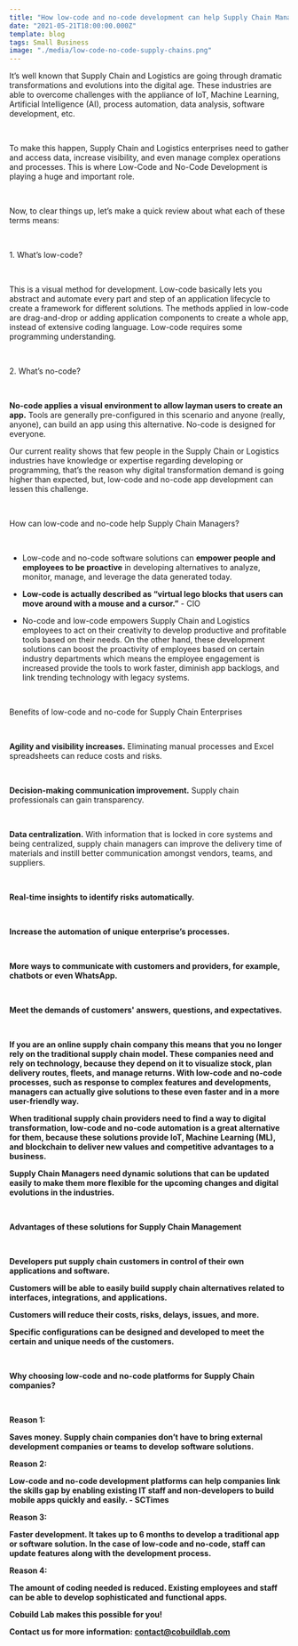 ```yaml
---
title: "How low-code and no-code development can help Supply Chain Managers"
date: "2021-05-21T18:00:00.000Z"
template: blog
tags: Small Business
image: "./media/low-code-no-code-supply-chains.png"
---
```

It’s well known that Supply Chain and Logistics are going through dramatic transformations and evolutions into the digital age. These industries are able to overcome challenges with the appliance of IoT, Machine Learning, Artificial Intelligence (AI), process automation, data analysis, software development, etc.

<br>

To make this happen, Supply Chain and Logistics enterprises need to gather and access data, increase visibility, and even manage complex operations and processes. This is where Low-Code and No-Code Development is playing a huge and important role.

<br>

Now, to clear things up, let’s make a quick review about what each of these terms means:

<br>

<title-2>1. What’s low-code?</title-2>

<br>

This is a visual method for development. Low-code basically lets you abstract and automate every part and step of an application lifecycle to create a framework for different solutions. The methods applied in low-code are drag-and-drop or adding application components to create a whole app, instead of extensive coding language. Low-code requires some programming understanding. 

<br>

<title-2>2. What’s no-code?</title-2>

<br>

<b>No-code applies a visual environment to allow layman users to create an app.</b> Tools are generally pre-configured in this scenario and anyone (really, anyone), can build an app using this alternative. No-code is designed for everyone.

Our current reality shows that few people in the Supply Chain or Logistics industries have knowledge or expertise regarding developing or programming, that’s the reason why digital transformation demand is going higher than expected, but, low-code and no-code app development can lessen this challenge.

<br>

<title-2>How can low-code and no-code help Supply Chain Managers?</title-2>

<br>

- Low-code and no-code software solutions can <b>empower people and employees to be proactive</b> in developing alternatives to analyze, monitor, manage, and leverage the data generated today.

- <b>Low-code is actually described as “virtual lego blocks that users can move around with a mouse and a cursor.”</b> - CIO

- No-code and low-code empowers Supply Chain and Logistics employees to act on their creativity to develop productive and profitable tools based on their needs. On the other hand, these development solutions can boost the proactivity of employees based on certain industry departments which means the employee engagement is increased provide the tools to work faster, diminish app backlogs, and link trending technology with legacy systems.

<br>

<title-2>Benefits of low-code and no-code for Supply Chain Enterprises</title-4>

<br>

<b>Agility and visibility increases.</b> Eliminating manual processes and Excel spreadsheets can reduce costs and risks.

<br>

<b>Decision-making communication improvement.</b> Supply chain professionals can gain transparency.

<br>

<b>Data centralization.</b> With information that is locked in core systems and being centralized, supply chain managers can improve the delivery time of materials and instill better communication amongst vendors, teams, and suppliers.

<br>

<b>Real-time insights to identify risks automatically.<b>
  
<br>

<b>Increase the automation of unique enterprise’s processes.</b>
  
<br>

<b>More ways to communicate with customers and providers, for example, chatbots or even WhatsApp.</b>
  
<br>

<b>Meet the demands of customers' answers, questions, and expectatives.</b>
  
<br>

<b>If you are an online supply chain company this means that you no longer rely on the traditional supply chain model.</b> These companies need and rely on technology, because they depend on it to visualize stock, plan delivery routes, fleets, and manage returns. With low-code and no-code processes, such as response to complex features and developments, managers can actually give solutions to these even faster and in a more user-friendly way.

<b>When traditional supply chain providers need to find a way to digital transformation,</b> low-code and no-code automation is a great alternative for them, because these solutions provide IoT, Machine Learning (ML), and blockchain to deliver new values and competitive advantages to a business. 

<b>Supply Chain Managers need dynamic solutions</b> that can be updated easily to make them more flexible for the upcoming changes and digital evolutions in the industries.

<br>

<title-2>Advantages of these solutions for Supply Chain Management</title-2>

<br>  

Developers put supply chain customers in control of their own applications and software.

Customers will be able to easily build supply chain alternatives related to interfaces, integrations, and applications.

Customers will reduce their costs, risks, delays, issues, and more.

Specific configurations can be designed and developed to meet the certain and unique needs of the customers.

<br>

<title-2>Why choosing low-code and no-code platforms for Supply Chain companies?</title-2>

<br>

<title-3>Reason 1:</title-3>

Saves money. Supply chain companies don’t have to bring external development companies or teams to develop software solutions.

<title-3>Reason 2:</title-3>

Low-code and no-code development platforms can help companies link the skills gap by enabling existing IT staff and non-developers to build mobile apps quickly and easily. - SCTimes

<title-3>Reason 3:</title-3>

Faster development. It takes up to 6 months to develop a traditional app or software solution. In the case of low-code and no-code, staff can update features along with the development process.

<title-3>Reason 4:</title-3>
  
The amount of coding needed is reduced. Existing employees and staff can be able to develop sophisticated and functional apps.

Cobuild Lab makes this possible for you!

Contact us for more information: <b><a target="_blank" href="mailto:contact@cobuildlab.com">  contact@cobuildlab.com</a></b>
